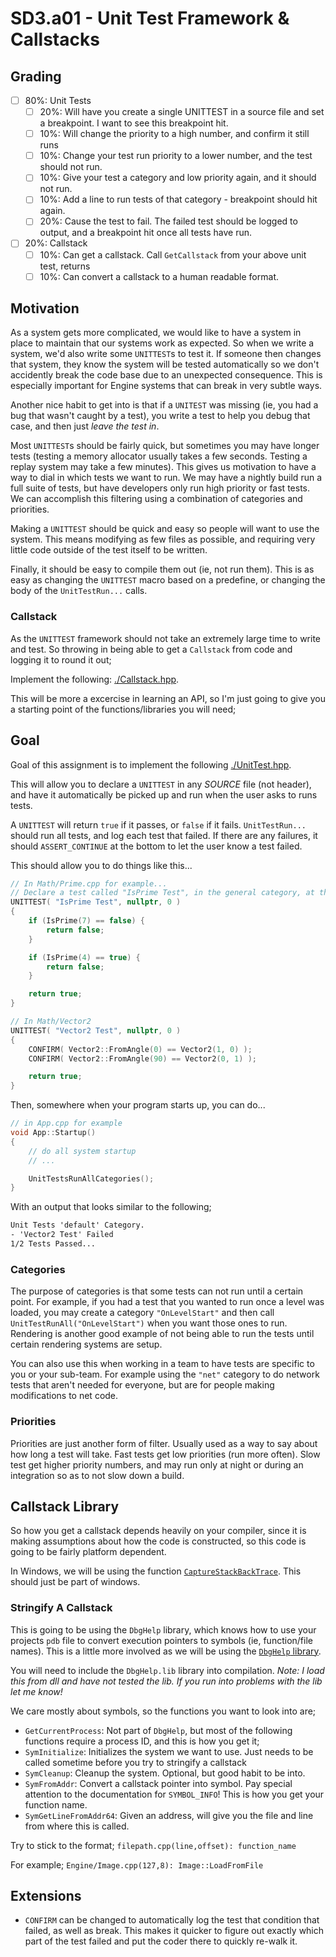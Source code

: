 SD3.a01 - Unit Test Framework & Callstacks
======

## Grading
- [ ] 80%: Unit Tests
    - [ ] 20%: Will have you create a single UNITTEST in a source file and set a breakpoint.  I want to see this breakpoint hit. 
    - [ ] 10%: Will change the priority to a high number, and confirm it still runs
    - [ ] 10%: Change your test run priority to a lower number, and the test should not run.
    - [ ] 10%: Give your test a category and low priority again, and it should not run. 
    - [ ] 10%: Add a line to run tests of that category - breakpoint should hit again. 
    - [ ] 20%: Cause the test to fail.  The failed test should be logged to output, and a breakpoint hit once all tests have run. 
- [ ] 20%: Callstack 
    - [ ] 10%: Can get a callstack.  Call `GetCallstack` from your above unit test, returns 
    - [ ] 10%: Can convert a callstack to a human readable format. 

## Motivation
As a system gets more complicated, we would like to have a system in place to maintain that our systems work as expected.  So when we write a system, we'd
also write some `UNITTEST`s to test it.  If someone then changes that system, they know the system will be tested automatically so we don't accidently break the code base due to an unexpected consequence.  This is especially important for Engine systems that can break in very subtle ways.

Another nice habit to get into is that if a `UNITEST` was missing (ie, you had a bug that wasn't caught by a test), you write a test to help you debug that case, and then just *leave the test in*.  

Most `UNITTEST`s should be fairly quick, but sometimes you may have longer tests (testing a memory allocator usually takes a few seconds.  Testing a replay system may take a few minutes).  This gives us motivation to have a way to dial in which tests we want to run.  We may have a nightly build run a full suite of tests, but have developers only run high priority or fast tests.  We can accomplish this filtering using a combination of categories and priorities.   

Making a `UNITTEST` should be quick and easy so people will want to use the system.  This means modifying as few files as possible, and requiring very little code outside of the test itself to be written.  

Finally, it should be easy to compile them out (ie, not run them).   This is as easy as changing the `UNITTEST` macro based on a predefine, or changing the body of the `UnitTestRun...` calls.  

### Callstack
As the `UNITTEST` framework should not take an extremely large time to write and test.  So throwing in being able to get a `Callstack` from code and logging it to round it out; 

Implement the following: [./Callstack.hpp](./Callstack.hpp).

This will be more a excercise in learning an API, so I'm just going to give you a starting point of the functions/libraries you will need; 


## Goal
Goal of this assignment is to implement the following [./UnitTest.hpp](./UnitTest.hpp). 

This will allow you to declare a `UNITTEST` in any *SOURCE* file (not header), and have it automatically be picked up and run
when the user asks to runs tests.

A `UNITTEST` will return `true` if it passes, or `false` if it fails.  `UnitTestRun...` should run all tests, and log each test that failed.  If there are any failures, it should `ASSERT_CONTINUE` at the bottom to let the user know a test failed. 

This should allow you to do things like this...

```cpp
// In Math/Prime.cpp for example...
// Declare a test called "IsPrime Test", in the general category, at the highest (always) priority.
UNITTEST( "IsPrime Test", nullptr, 0 )
{
	if (IsPrime(7) == false) {
		return false; 
	}

	if (IsPrime(4) == true) {
		return false; 
	}

	return true; 
}

// In Math/Vector2
UNITTEST( "Vector2 Test", nullptr, 0 )
{
	CONFIRM( Vector2::FromAngle(0) == Vector2(1, 0) ); 
	CONFIRM( Vector2::FromAngle(90) == Vector2(0, 1) ); 

	return true; 
}
```

Then, somewhere when your program starts up, you can do...

```cpp
// in App.cpp for example
void App::Startup()
{
	// do all system startup
	// ...

	UnitTestsRunAllCategories(); 
}
``` 

With an output that looks similar to the following;

```txt
Unit Tests 'default' Category.
- 'Vector2 Test' Failed
1/2 Tests Passed...
```

### Categories
The purpose of categories is that some tests can not run until a certain point.  For example, if you had a test that you wanted to run once a level was loaded,
you may create a category `"OnLevelStart"` and then call `UnitTestRunAll("OnLevelStart")` when you want those ones to run.  Rendering is another good example of not 
being able to run the tests until certain rendering systems are setup.   

You can also use this when working in a team to have tests are specific to you or your sub-team.  For example using the `"net"` category to do network tests that aren't needed for everyone, but are for people making modifications to net code.  

### Priorities
Priorities are just another form of filter.  Usually used as a way to say about how long a test will take.  Fast tests get low priorities (run more often).  Slow test get higher priority numbers, and may run only at night or during an integration so as to not slow down a build.  

## Callstack Library 
So how you get a callstack depends heavily on your compiler, since it is making assumptions about how the code is constructed, so this code is going to be fairly platform dependent.  

In Windows, we will be using the function [`CaptureStackBackTrace`](https://docs.microsoft.com/en-us/windows/win32/debug/capturestackbacktrace).  This should just be part of windows. 

### Stringify A Callstack
This is going to be using the `DbgHelp` library, which knows how to use your projects `pdb` file to convert execution pointers to symbols (ie, function/file names).  This is a little more involved as we will be using the [`DbgHelp` library](https://docs.microsoft.com/en-us/windows/win32/debug/dbghelp-functions).

You will need to include the `DbgHelp.lib` library into compilation.
*Note: I load this from dll and have not tested the lib.  If you run into problems with the lib let me know!*

We care mostly about symbols, so the functions you want to look into are; 
- `GetCurrentProcess`:  Not part of `DbgHelp`, but most of the following functions require a process ID, and this is how you get it; 
- `SymInitialize`:  Initializes the system we want to use.  Just needs to be called sometime before you try to stringify a callstack
- `SymCleanup`:  Cleanup the system.  Optional, but good habit to be into. 
- `SymFromAddr`:  Convert a callstack pointer into symbol.  Pay special attention to the documentation for `SYMBOL_INFO`!  This is how you get your function name. 
- `SymGetLineFromAddr64`:  Given an address, will give you the file and line from where this is called.  

Try to stick to the format;
`filepath.cpp(line,offset): function_name`

For example; 
`Engine/Image.cpp(127,8): Image::LoadFromFile`

## Extensions
- `CONFIRM` can be changed to automatically log the test that condition that failed, as well as break.  This makes it quicker to figure out exactly which part of the test failed and put the coder there to quickly re-walk it.  